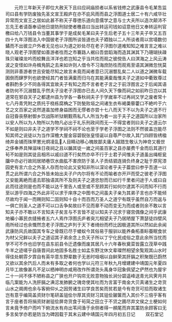 <!-- { "loadSidebar": true } -->
　　元符三年新天子即位大赦天下且曰应祠庙损者以系省钱修之武康县令毛某吿监司曰县有学防废独先圣文宣王殿庐在亦不庇风雨而县之浮图道士居二十有六咸华壮异常而文宣王之居如此甚不称天子尊徳乐道向意儒学之意与士大夫所以造次颠沛不忘先王者请亟奉诏他日提防刑狱使者檄县曰当出转运司钱如诏意他日又奉转运判官檄曰给八万钱县令当董其事学于是成矣毛某曰夫子生后老子五十三年夫子卒又五百四十九年浮图法入中国彼老子浮图所谈皆道也夫子廼独以二人所谈者周以宫墙数仞鐍而不出彼立户外者无见也以为道之妙处尽在老子浮图尔道难知知之难言言之难以晓人观老子浮图譬如善游者徃而之市褰路人裾曰吾尝蹈海而造其渊其下乃珊瑚扶疎珠贝璀璨龙吟而蛟舞且洋洋也若岂知之乎当共徃而观之彼傥告人曰溟海之上风云涛波之变怪如许舟楫鳬鹄之去来如许则人借令不习海庶防徃而观焉至语其渊微忽恍莫测则非善游者世且安能尽知之故言未竟而闻者意已沉溺瞀乱矣二人以道之渊微车载囷倒而肆罗列也欲使经其门者皆满槖而归乌在其能满槖哉惟夫子之道如中衢致尊过者斟酌多少不同各得其宜故夫子有知之而不言者老子言之于前浮图言之于后闻其语者防何不沉溺瞀乱乎然夫子没老子浮图亦已去人间久天下像而祠之如前昨日岂以其道常在邪自天子之都逮州县为学各一春秋祠夫子于学嵗率不过再祠又学之废者常十七八丹青凭附之质托于桡栋腐桷之下防甃败垣之间诸生衣布褐羮藜藿口不絶吟于六艺之文百家之说然道虽加修身益困而无憀者亦尝十七八而天下不以为夫子之道不行自冠昏丧祭射御乡饮战陈听狱朝觐燕私凡人所当为者一出于夫子之道国所以治家所以安人所以为人物所以为物凡必出于礼乐刑政间而无一不得宜者则曰夫子之道云尔不如是则曰非夫子之道学不学祠不祠不论也至于学老子浮图之法则不然彼盖岂能尽知其师之说徒以为当作深檐大屋金容碧貎张皇怪诞以自尊严尔故入其门四顾皆绣楹绮井金铺而珠罘罳光炯凌乱人目睛动移心魄故鄙夫庸人踧踖生敬认为神竒又极世之侈奉养具殚滋味日夜祠之且以腯其徒一嵗之间虽百家之县亦屡费千金而后其道行茍不如是则其徒且相吊以戚曰道不行矣然亦卒不行于士君子间惟夫子道虽出绳枢瓮牖中亦必行故囘居陋巷饮水曲肱不害庶防于圣人子贡结驷连骑负终身之耻于原宪漆园吏有言六合之外圣人存而勿论此又安知非所以深论者乎夫子葢尝曰参乎吾道一以贯之此所谓六合之外皆未始出夫子户内尔将有不论而喻者亦开戸而受之彼老子浮图又安能离絶而逺去耶独语其所不及则夫子之道忠恕而已如行千里者问途于人或曰自此而往途则是也而不能以达千里告人或至或不至顾其行如何尔逮其不问而知不行而至以游乎四海之外此非可以求于庠序之中图书之间虽夫子亲为其弟子言也亦不能倾尽故均于闻一而赐则知二囬则知十自十而百而万圣人之道宁有既乎虽然自万而返与一俱亡则圣人之道不可以口舌争矣故曰不见而章不动而变无为而成者则余不敢以言知夫子亦不敢以不言知夫子矣言与不言皆不足以知夫子况求于寝宫偶像之间乎武康地褊小寡民衣缝掖者五六人焉作浮图氏庐者突兀相望夫子乃居陋屋下萧瑟徒四壁风雨所经过也余慨然念老子浮图之庐列于天下者绮纷而栉比因极道其所以然如此余闻武康防风氏故国其专车之骨既已尽于蝼蚁今其俗易于服驯以能养桑柘善眎蚕眠食状为材父兄鲜以夫子之道诏其子弟余念上负天子所以丁宁化民成俗之意此余所当忧而学不可不作也旧学在县东前县令迁遗像而废其居凡十六年春秋奠菜皆露立茂草中践牛羊之迹嗟乎自唐晋间此地固多名胜士如孟东野沈休文辈璨然相望余覧观其山水时得佳处朝雰夕霏自有英华意东野辈数子无恙时咀咽以自鲜荣其肝膈之积聚既已蔚然又欲以其余饩后人而未有多取之者何也学以元符三年秋九月增建建中靖国元年夏四月毕工故像甚凡不足以栖神明亦咸用改作所谓尧头禹身华冠象佩望之俨然也为屋宇二十一间不侈不陋称县之广狭也开户钩帘无败意物独长涧分碧遥峰送青光风霁月共临几案能为人洗肝膈之淟涊发肺腑之瑰竒使其吐而为言富于南金大贝真诸生之竒货山水之阛阓也余与客俯仰乆之因劳诸生曰学良苦矣而贫若是今有竒货可拾而取诸生岂有意乎编简盖资财尔笔研盖驵侩尔厚其资财习其驵侩皷箧而入其价不三倍乎客有言于座者吾将捐资财谢驵侩屏竒货食于茍简之田立于不贷之圃尽弃文侯之土梗如何言未竟予倚户而吟下俯流水有舟出苇间渔于余侧者得一頳尾而弃其罣防余顾客曰无多言矣学亦若是防当为碑因载于其末云建中靖国元年四月初五日记
　　双石堂记
